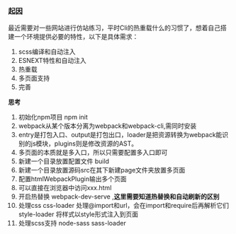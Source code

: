 ### 起因
最近需要对一些网站进行仿站练习，平时Cli的热重载什么的习惯了，想着自己搭建一个环境提供必要的特性，以下是具体需求：
1. scss编译和自动注入
2. ESNEXT特性和自动注入
3. 热重载
4. 多页面支持
5. 完善



**思考**
1. 初始化npm项目 npm init
2. webpack从某个版本分离为webpack和webpack-cli,需同时安装
3. entry是打包入口、output是打包出口，loader是把资源转换为webpack能识别的js模块，plugins则是修改资源的AST。 
4. 多页面的本质就是多入口，所以只需要配置多入口即可
5. 新建一个目录放置配置文件 build
6. 新建一个目录放置源码src在其下新建page文件夹放置多页面
7. 配置htmlWebpackPlugin输出多个页面
8. 可以直接在浏览器中访问xxx.html
9. 开启热替换 webpack-dev-serve ,**这里需要知道热替换和自动刷新的区别**
10. 处理css
css-loader 处理@import和url，会在import和require后再解析它们
style-loader 将样式以style形式注入到页面
11. 处理scss支持
node-sass
sass-loader
